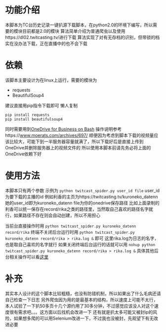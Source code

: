 # 功能介绍
本脚本为TC台历史记录一键扒源下载脚本，在python2.0的环境下编写，所以需要的模块目前都是2.0的模块
算法简单介绍为普通爬虫以及使用https://dl02.twitcasting.tv/进行下载
算法实现了对有无存档的识别，但带锁的档实在没办法下载，正在直播中的也不会下载

# 依赖
该脚本主要设计为在linux上运行，需要的模块为

- requests
- BeautifulSoup4

建议直接用pip指令下载即可
懒人复制
```
pip install requests
pip install beautifulsoup4
```
同时需要用到[OneDrive for Business on Bash](https://github.com/0oVicero0/OneDrive)
操作说明参考https://www.moerats.com/archives/697/
顺便因为考虑到脚本下载的视频量应该比较大，可能下到一半服务器容量就满了，所以下载好后是直接上传到OneDrive并删除服务器上的视频文件的
所以使用本脚本前请先务必将上面的OneDrive依赖下好

# 使用方法
本脚本只有两个参数
示例为
`python twitcast_spider.py user_id file`
user_id为要下载的主播的id
例如利香的主页为https://twitcasting.tv/kuroneko_datenn
她的user_id即为kuroneko_datenn
file为你的onedrive保存路径
比如上面录制的利香可以统一保存在record/rika之类的路径里，当然取自己喜欢的路径名字就行，如果路径不存在则会自动创建，所以不用担心

当前台直接操作时用
`python twitcast_spider.py kuroneko_datenn record/rika`
终端不关闭后台运行时用
`python twitcast_spider.py kuroneko_datenn record/rika > rika.log &`
即可
这里rika.log为日志的名字，也是取自己喜欢的名字就行
如果关闭终端后台运行的话就可以用
`nohup python twitcast_spider.py kuroneko_datenn record/rika > rika.log &`
具体其他后台相关操作可以看[这里](https://blog.csdn.net/weixin_39561473/article/details/89765106)

# 补充
其实本人设计的这个脚本比较粗糙，也没有防错机制，所以如果出了什么毛病还请自己检查一下日志
另外爬虫因为用的是最基本的结构，所以速度上可能不太行，本人试验了一下扒50多页十几个源约用了30多分钟，不过感觉应该没人对这个速度很有需求吧。。。这方面以后找机会改进一下
还有就是扒太多可能又被封ip的风险，如果想多爬的可以用Selenium改进一下，不过我也没被封，先观望下有无改进必要
